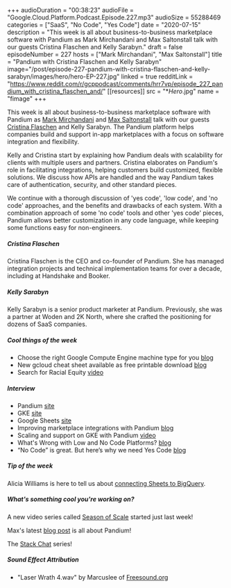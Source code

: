 +++
audioDuration = "00:38:23"
audioFile = "Google.Cloud.Platform.Podcast.Episode.227.mp3"
audioSize = 55288469
categories = ["SaaS", "No Code", "Yes Code"]
date = "2020-07-15"
description = "This week is all about business-to-business marketplace software with Pandium as Mark Mirchandani and Max Saltonstall talk with our guests Cristina Flaschen and Kelly Sarabyn."
draft = false
episodeNumber = 227
hosts = ["Mark Mirchandani", "Max Saltonstall"]
title = "Pandium with Cristina Flaschen and Kelly Sarabyn"
image="/post/episode-227-pandium-with-cristina-flaschen-and-kelly-sarabyn/images/hero/hero-EP-227.jpg"
linked = true
redditLink = "https://www.reddit.com/r/gcppodcast/comments/hrr7vp/episode_227_pandium_with_cristina_flaschen_and/"
[[resources]]
  src = "**Hero*.jpg"
  name = "fimage"
+++

This week is all about business-to-business marketplace software with Pandium as [Mark Mirchandani](https://twitter.com/markmirch) and [Max Saltonstall](https://twitter.com/maxsaltonstall) talk with our guests [Cristina Flaschen](https://twitter.com/cflaschen) and Kelly Sarabyn. The Pandium platform helps companies build and support in-app marketplaces with a focus on software integration and flexibility. 

Kelly and Cristina start by explaining how Pandium deals with scalability for clients with multiple users and partners. Cristina elaborates on Pandium's role in facilitating integrations, helping customers build customized, flexible solutions. We discuss how APIs are handled and the way Pandium takes care of authentication, security, and other standard pieces. 

We continue with a thorough discussion of 'yes code', 'low code', and 'no code' approaches, and the benefits and drawbacks of each system. With a combination approach of some 'no code' tools and other 'yes code' pieces, Pandium allows better customization in any code language, while keeping some functions easy for non-engineers.

##### Cristina Flaschen

Cristina Flaschen is the CEO and co-founder of Pandium. She has managed integration projects and technical implementation teams for over a decade, including at Handshake and Booker.

##### Kelly Sarabyn

Kelly Sarabyn is a senior product marketer at Pandium. Previously, she was a partner at Woden and 2K North, where she crafted the positioning for dozens of SaaS companies.

##### Cool things of the week

* Choose the right Google Compute Engine machine type for you [blog](https://cloud.google.com/blog/products/compute/choose-the-right-google-compute-engine-machine-type-for-you)
* New gcloud cheat sheet available as free printable download  [blog](https://cloud.google.com/blog/products/management-tools/new-gcloud-cheat-sheet-available)
* Search for Racial Equity [video](https://www.youtube.com/watch?v=UcycZretpbc)

##### Interview

* Pandium [site](https://www.pandium.com)
* GKE [site](https://cloud.google.com/kubernetes-engine)
* Google Sheets [site](https://www.google.com/sheets/about/)
* Improving marketplace integrations with Pandium [blog](https://medium.com/google-cloud/improving-marketplace-integrations-with-pandium-e297461e3aa9)
* Scaling and support on GKE with Pandium [video](https://www.youtube.com/watch?v=C_bth8Wtt9Q)
* What's Wrong with Low and No Code Platforms? [blog](https://www.pandium.com/2020/02/whats-wrong-with-low-and-no-code-platforms/)
* “No Code”​ is great. But here’s why we need Yes Code [blog](https://medium.com/@anildash/no-code-is-great-but-heres-why-we-need-yes-code-c5f6fd615a51)

##### Tip of the week

Alicia Williams is here to tell us about [connecting Sheets to BigQuery](https://support.google.com/a/answer/9604541?hl=en).
     
##### What's something cool you're working on?

A new video series called [Season of Scale](https://www.youtube.com/playlist?list=PLIivdWyY5sqKRzuCV5BejHJ3YoE-Sd8ku) started just last week! 

Max's latest [blog post](https://medium.com/google-cloud/improving-marketplace-integrations-with-pandium-e297461e3aa9) is all about Pandium!

The [Stack Chat](https://www.youtube.com/watch?v=Bu2uEX2nB9A&list=PLIivdWyY5sqJvwGd0PTzSx1j0cePX0INl) series!

##### Sound Effect Attribution

* "Laser Wrath 4.wav" by Marcuslee of [Freesound.org](https://Freesound.org)
